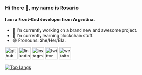 ### Hi there 👋, my name is Rosario
#### I am a Front-End developer from Argentina.

- 🔭 I’m currently working on a brand new and awesome project. 
- 🌱 I’m currently learning blockchain stuff. 
- 😄 Pronouns: She/Her/Ella. 


[<img src='https://cdn.jsdelivr.net/npm/simple-icons@3.0.1/icons/github.svg' alt='github' height='40'>](https://github.com/argrosarie)  [<img src='https://cdn.jsdelivr.net/npm/simple-icons@3.0.1/icons/linkedin.svg' alt='linkedin' height='40'>](https://www.linkedin.com/in/rosariosanchezsampietro/)  [<img src='https://cdn.jsdelivr.net/npm/simple-icons@3.0.1/icons/instagram.svg' alt='instagram' height='40'>](https://www.instagram.com/argrosarie/)  [<img src='https://cdn.jsdelivr.net/npm/simple-icons@3.0.1/icons/twitter.svg' alt='twitter' height='40'>](https://twitter.com/argrosarie)  [<img src='https://cdn.jsdelivr.net/npm/simple-icons@3.0.1/icons/icloud.svg' alt='website' height='40'>](https://argrosarie.web.app/)  

[![Top Langs](https://github-readme-stats.vercel.app/api/top-langs/?username=argrosarie)](https://github.com/anuraghazra/github-readme-stats)

